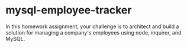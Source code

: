 # mysql-employee-tracker
 In this homework assignment, your challenge is to architect and build a solution for managing a company's employees using node, inquirer, and MySQL.
